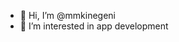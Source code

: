- 👋 Hi, I’m @mmkinegeni
- 👀 I’m interested in app development

<!---
mmkinegeni/mmkinegeni is a ✨ special ✨ repository because its `README.md` (this file) appears on your GitHub profile.
You can click the Preview link to take a look at your changes.
--->
